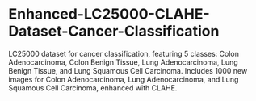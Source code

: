 # Enhanced-LC25000-CLAHE-Dataset-Cancer-Classification
LC25000 dataset for cancer classification, featuring 5 classes: Colon Adenocarcinoma, Colon Benign Tissue, Lung Adenocarcinoma, Lung Benign Tissue, and Lung Squamous Cell Carcinoma. Includes 1000 new images for Colon Adenocarcinoma, Lung Adenocarcinoma, and Lung Squamous Cell Carcinoma, enhanced with CLAHE.
